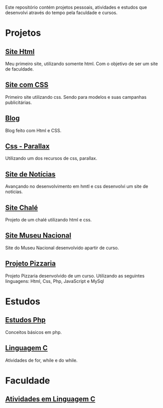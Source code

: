 Este repositório contém projetos pessoais, atividades e estudos que desenvolvi através do tempo pela faculdade e cursos.

# Projetos

## [Site Html](https://github.com/AJK-Vinicius/Vin-ProjetosAjk/tree/main/Site%20HTML) 
Meu primeiro site, utilizando somente html. Com o objetivo de ser um site de faculdade.

## [Site com CSS](https://github.com/AJK-Vinicius/Vin-ProjetosAjk/tree/main/Site%20CSS%20-%20Modelo)
Primeiro site utilizando css. Sendo para modelos e suas campanhas publicitárias.

## [Blog](https://github.com/AJK-Vinicius/Vin-ProjetosAjk/tree/main/Projeto%20Blog%20-%20CSS%20e%20Html)
Blog feito com Html e CSS.

## [Css - Parallax](https://github.com/AJK-Vinicius/Vin-ProjetosAjk/tree/main/CSS%20-%20PARALLAX)
Utilizando um dos recursos de css, parallax.

## [Site de Notícias](https://github.com/AJK-Vinicius/Vin-ProjetosAjk/tree/main/Projeto%20Site%20de%20Not%C3%ADcias)
Avançando no desenvolvimento em hmtl e css desenvolvi um site de notícias.

## [Site Chalé](https://github.com/AJK-Vinicius/Vin-ProjetosAjk/tree/main/Projeto%20Chal%C3%A9)
Projeto de um chalé utilizando html e css.

## [Site Museu Nacional](https://github.com/AJK-Vinicius/Vin-ProjetosAjk/tree/main/Projeto%20Museu%20Nacional)
Site do Museu Nacional desenvolvido apartir de curso.

## [Projeto Pizzaria](https://github.com/AJK-Vinicius/Vin-ProjetosAjk/tree/main/Projeto%20Pizzaria)
Projeto Pizzaria desenvolvido de um curso. 
Utilizando as seguintes linguagens: Html, Css, Php, JavaScript e MySql
# Estudos

## [Estudos Php](https://github.com/AJK-Vinicius/Vin-ProjetosAjk/tree/main/Estudos%20em%20PHP)
Conceitos básicos em php.

## [Linguagem C](https://github.com/AJK-Vinicius/Vin-ProjetosAjk/tree/main/Linguagem%20C%20-%20FOR%2C%20WHILE%2C%20DO%20WHILE)
Atividades de for, while e do while.

# Faculdade

## [Atividades em Linguagem C]()


